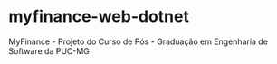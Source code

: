 # myfinance-web-dotnet
MyFinance - Projeto do Curso de Pós - Graduação em Engenharia de Software da PUC-MG

